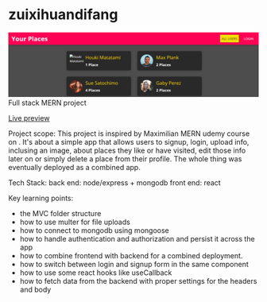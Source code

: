 # zuixihuandifang
![zuixihuandifang](client/public/zuixihuandifang.png)
Full stack MERN project

<a href="https://zuixihuandifang.herokuapp.com/">Live preview</a>

Project scope: This project is inspired by Maximilian MERN udemy course on .
It's about a simple app that allows users to signup, login, upload info, inclusing an image, about places they like or have visited, edit those info later on or simply delete a place from their profile.
The whole thing was eventually deployed as a combined app.

Tech Stack: 
back end: node/express + mongodb
front end: react 

Key learning points:
- the MVC folder structure
- how to use multer for file uploads
- how to connect to mongodb using mongoose
- how to handle authentication and authorization and persist it across the app
- how to combine frontend with backend for a combined deployment.
- how to switch between login and signup form in the same component
- how to use some react hooks like useCallback
- how to fetch data from the backend with proper settings for the headers and body
